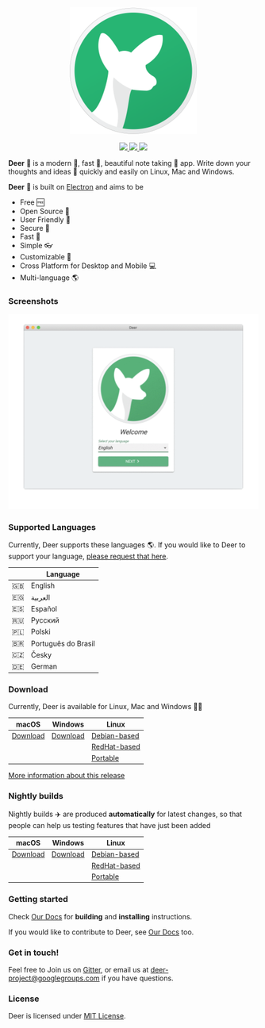 <p align="center">
  <img src="https://github.com/abahmed/Deer/blob/master/app/assets/images/Deer-256.png"/>
  <p align="center">
    <a href="https://travis-ci.org/abahmed/Deer">
      <img src="https://travis-ci.org/abahmed/Deer.svg?branch=master"/>
    </a>
    <a href="https://ci.appveyor.com/project/abahmed/deer/branch/master">
      <img src="https://ci.appveyor.com/api/projects/status/k619um0clmxkmlrd/branch/master?svg=true"/>
    </a>
    <a href="https://gitter.im/abahmed/Deer?utm_source=badge&utm_medium=badge&utm_campaign=pr-badge&utm_content=badge">
      <img src="https://badges.gitter.im/abahmed/Deer.svg"/>
    </a>
  </p>
</p>

**Deer** :deer: is a modern :star2:, fast :rocket:, beautiful note taking :memo: app. Write down your thoughts and ideas :bookmark: quickly and easily on Linux, Mac and Windows.


**Deer** :deer: is built on [Electron](https://electronjs.org) and aims to be
+ Free :free:
+ Open Source :book:
+ User Friendly :art:
+ Secure :closed_lock_with_key:
+ Fast :rocket:
+ Simple :eyeglasses:
+ Customizable :bookmark_tabs:
+ Cross Platform for Desktop and Mobile :computer:
+ Multi-language :earth_americas:

### Screenshots
![screenshot-1](https://github.com/abahmed/Deer/blob/master/app/assets/images/deer-demo.gif)


### Supported Languages
Currently, Deer supports these languages :earth_americas:. If you would like to Deer to support your language, [please request that  here](https://github.com/abahmed/Deer/issues/new?template=feature_request.md).

&nbsp;            |  Language
 -----------------|----------------------|
 :uk:             | English              |
 :egypt:          | العربية              |
 :es:             | Español              |
 :ru:             | Русский              |
 :poland:         | Polski               |
 :brazil:         | Português do Brasil  |
 :czech_republic: | Česky                |
 :de:             | German               |


### Download
Currently, Deer is available for Linux, Mac and Windows :tada::tada:

macOS | Windows | Linux
-----------------| ---| ---|
<a href='https://github.com/abahmed/Deer/releases/download/v1.0.0/Deer-mac.dmg'>Download</a> | <a href='https://github.com/abahmed/Deer/releases/download/v1.0.0/Deer-win.exe'>Download</a> | <a href='https://github.com/abahmed/Deer/releases/download/v1.0.0/Deer-linux-amd64.deb'>Debian-based</a> |
| | | <a href='https://github.com/abahmed/Deer/releases/download/v1.0.0/Deer-linux-x86_64.rpm'>RedHat-based</a> |
| | | <a href='https://github.com/abahmed/Deer/releases/download/v1.0.0/Deer-linux-x64.zip'>Portable</a> |

[More information about this release](https://github.com/abahmed/Deer/releases/latest)

### Nightly builds
Nightly builds :airplane: are produced **automatically** for latest changes, so that people can help us testing features that have just been added

macOS | Windows | Linux
-----------------| ---| ---|
<a href='https://github.com/abahmed/Deer/releases/download/nightly/Deer-mac.dmg'>Download</a> | <a href='https://github.com/abahmed/Deer/releases/download/nightly/Deer-win.exe'>Download</a> | <a href='https://github.com/abahmed/Deer/releases/download/nightly/Deer-linux-amd64.deb'>Debian-based</a> |
| | | <a href='https://github.com/abahmed/Deer/releases/download/nightly/Deer-linux-x86_64.rpm'>RedHat-based</a> |
| | | <a href='https://github.com/abahmed/Deer/releases/download/nightly/Deer-linux-x64.zip'>Portable</a> |

### Getting started

Check [Our Docs](./docs/README.md) for **building**  and **installing** instructions.


If you would like to contribute to Deer, see [Our Docs](./docs/README.md) too.

### Get in touch!

Feel free to Join us on [Gitter](https://gitter.im/abahmed/Deer), or email us at [deer-project@googlegroups.com](deer-project@googlegroups.com) if you have questions.

### License

Deer is licensed under [MIT License](LICENSE).
